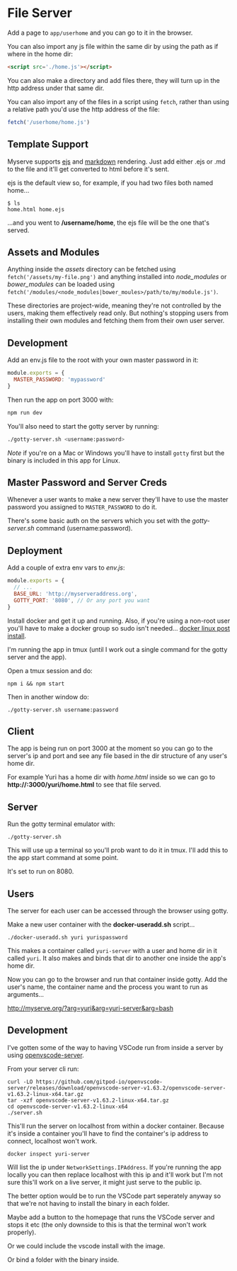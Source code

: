 # File Server

Add a page to `app/userhome` and you can go to it in the browser.

You can also import any js file within the same dir by using the path as if
where in the home dir:

```html
<script src='./home.js'></script>
```

You can also make a directory and add files there, they will turn up in the
http address under that same dir.

You can also import any of the files in a script using `fetch`, rather than
using a relative path you'd use the http address of the file:

```js
fetch('/userhome/home.js')
```

## Template Support

Myserve supports [ejs](https://github.com/mde/ejs) and
[markdown](https://www.markdownguide.org) rendering. Just add either .ejs or
.md to the file and it'll get converted to html before it's sent.

ejs is the default view so, for example, if you had two files both named home...

```posix
$ ls
home.html home.ejs
```

...and you went to **/username/home**, the ejs file will be the one that's
served.

## Assets and Modules

Anything inside the *assets* directory can be fetched using
`fetch('/assets/my-file.png')` and anything installed into *node_modules* or
*bower_modules* can be loaded using
`fetch('/modules/<node_modules|bower_moules>/path/to/my/module.js')`.

These directories are project-wide, meaning they're not controlled by the users,
making them effectively read only. But nothing's stopping users from installing
their own modules and fetching them from their own user server.

## Development

Add an env.js file to the root with your own master password in it:

```js
module.exports = {
  MASTER_PASSWORD: 'mypassword'
}
```

Then run the app on port 3000 with:

```bash
npm run dev
```

You'll also need to start the gotty server by running:

```bash
./gotty-server.sh <username:password>
```

*Note* if you're on a Mac or Windows you'll have to install `gotty` first but the
binary is included in this app for Linux.

## Master Password and Server Creds

Whenever a user wants to make a new server they'll have to use the master
password you assigned to `MASTER_PASSWORD` to do it.

There's some basic auth on the servers which you set with the *gotty-server.sh*
command (username:password).

## Deployment

Add a couple of extra env vars to *env.js*:

```js
module.exports = {
  // ...
  BASE_URL: 'http://myserveraddress.org',
  GOTTY_PORT: '8080', // Or any port you want
}
```

Install docker and get it up and running. Also, if you're using a non-root user
you'll have to make a docker group so sudo isn't needed... [docker linux post
install](https://docs.docker.com/engine/install/linux-postinstall/).

I'm running the app in tmux (until I work out a single command for the gotty
server and the app).

Open a tmux session and do:

```posix
npm i && npm start
```

Then in another window do:

```posix
./gotty-server.sh username:password
```

## Client

The app is being run on port 3000 at the moment so you can go to the server's
ip and port and see any file based in the dir structure of any
user's home dir.

For example Yuri has a home dir with *home.html* inside so we can go to
**http://<ip-addr>:3000/yuri/home.html** to see that file served.

## Server

Run the gotty terminal emulator with:

```posix
./gotty-server.sh
```

This will use up a terminal so you'll prob want to do it in tmux. I'll add this
to the app start command at some point.

It's set to run on 8080.

## Users

The server for each user can be accessed through the browser using gotty.

Make a new user container with the **docker-useradd.sh** script...

```posix
./docker-useradd.sh yuri yurispassword
```

This makes a container called `yuri-server` with a user and home dir in it
called `yuri`. It also makes and binds that dir to another one inside the app's
home dir.

Now you can go to the browser and run that container inside gotty. Add the
user's name, the container name and the process you want to run as arguments...

http://myserve.org/?arg=yuri&arg=yuri-server&arg=bash

## Development

I've gotten some of the way to having VSCode run from inside a server by using
[openvscode-server](https://github.com/gitpod-io/openvscode-server).

From your server cli run:

```posix
curl -LO https://github.com/gitpod-io/openvscode-server/releases/download/openvscode-server-v1.63.2/openvscode-server-v1.63.2-linux-x64.tar.gz
tar -xzf openvscode-server-v1.63.2-linux-x64.tar.gz
cd openvscode-server-v1.63.2-linux-x64
./server.sh
```

This'll run the server on localhost from within a docker container. Because
it's inside a container you'll have to find the container's ip address to
connect, localhost won't work.

```
docker inspect yuri-server
```

Will list the ip under `NetworkSettings.IPAddress`. If you're running the app
locally you can then replace localhost with this ip and it'll work but I'm not
sure this'll work on a live server, it might just serve to the public ip.

The better option would be to run the VSCode part seperately anyway so that
we're not having to install the binary in each folder.

Maybe add a button to the homepage that runs the VSCode server and stops it etc
(the only downside to this is that the terminal won't work properly).

Or we could include the vscode install with the image.

Or bind a folder with the binary inside.
